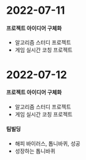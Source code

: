 # 2022-07-11

#### 프로젝트 아이디어 구체화
- 알고리즘 스터디 프로젝트
- 게임 실시간 코칭 프로젝트

# 2022-07-12

#### 프로젝트 아이디어 구체화
- 알고리즘 스터디 프로젝트
- 게임 실시간 코칭 프로젝트

#### 팀빌딩
- 해피 바이러스, 톱니바퀴, 성공
- 성장하는 톱니바퀴
